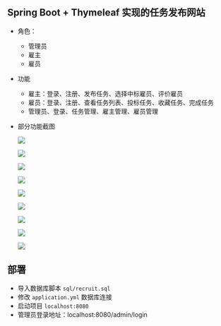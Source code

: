 ## Spring Boot + Thymeleaf 实现的任务发布网站

- 角色：
  - 管理员
  - 雇主
  - 雇员
- 功能
  - 雇主：登录、注册、发布任务、选择中标雇员、评价雇员
  - 雇员：登录、注册、查看任务列表、投标任务、收藏任务、完成任务
  - 管理员、登录、任务管理、雇主管理、雇员管理

- 部分功能截图

  ![](https://yuu-blog.oss-cn-shenzhen.aliyuncs.com/Yuu_2020-09-05_23-53-32.png)

  ![](https://yuu-blog.oss-cn-shenzhen.aliyuncs.com/Yuu_2020-09-05_23-51-09.png)

  ![](https://yuu-blog.oss-cn-shenzhen.aliyuncs.com/Yuu_2020-09-05_23-52-01.png)

  ![](https://yuu-blog.oss-cn-shenzhen.aliyuncs.com/Yuu_2020-09-05_23-52-33.png)

  ![](https://yuu-blog.oss-cn-shenzhen.aliyuncs.com/Yuu_2020-09-05_23-53-02.png)

  ![](https://yuu-blog.oss-cn-shenzhen.aliyuncs.com/Yuu_2020-09-05_23-54-35.png)

  

  ![](https://yuu-blog.oss-cn-shenzhen.aliyuncs.com/Yuu_2020-09-05_23-55-41.png)

  ![](https://yuu-blog.oss-cn-shenzhen.aliyuncs.com/Yuu_2020-09-05_23-56-25.png)

  ![](https://yuu-blog.oss-cn-shenzhen.aliyuncs.com/Yuu_2020-09-05_23-56-56.png)

## 部署

- 导入数据库脚本 `sql/recruit.sql`
- 修改 `application.yml` 数据库连接
- 启动项目 `localhost:8080`
- 管理员登录地址：localhost:8080/admin/login
